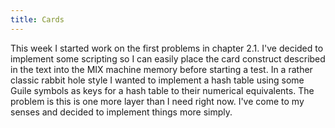 ```yaml
---
title: Cards
---
```


This week I started work on the first problems in chapter 2.1.  I've decided to implement some scripting so I can easily place the card construct described in the text into the MIX machine memory before starting a test.  In a rather classic rabbit hole style I wanted to implement a hash table using some Guile symbols as keys for a hash table to their numerical equivalents.  The problem is this is one more layer than I need right now.  I've come to my senses and decided to implement things more simply.